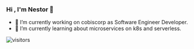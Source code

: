 ### Hi , I'm Nestor 👋


- 🔭 I’m currently working on cobiscorp as Software Engineer Developer.
- 🌱 I’m currently learning about microservices on k8s and serverless.

 ![visitors](https://visitor-badge.laobi.icu/badge?page_id=ncleguizamon)
